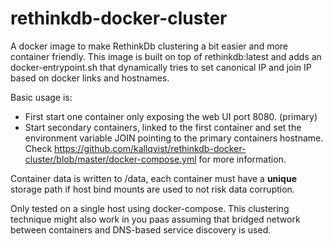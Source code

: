 # rethinkdb-docker-cluster

A docker image to make RethinkDb clustering a bit easier and more container friendly.
This image is built on top of rethinkdb:latest and adds an docker-entrypoint.sh that dynamically tries to set canonical IP and join IP based on docker links and hostnames.

Basic usage is:
- First start one container only exposing the web UI port 8080. (primary)
- Start secondary containers, linked to the first container and set the environment variable JOIN pointing to the primary containers hostname.
Check https://github.com/kallqvist/rethinkdb-docker-cluster/blob/master/docker-compose.yml for more information.

Container data is written to /data, each container must have a __unique__ storage path if host bind mounts are used to not risk data corruption.

Only tested on a single host using docker-compose.
This clustering technique might also work in you paas assuming that bridged network between containers and DNS-based service discovery is used.
